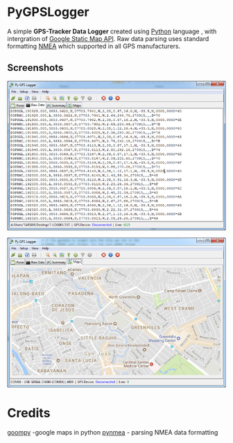 # PyGPSLogger

A simple **GPS-Tracker Data Logger** created using [Python](https://www.python.org/) language , with intergration of [ Google Static Map API](https://developers.google.com/maps/documentation/static-maps/).
Raw data parsing uses standard formatting [NMEA](http://www.gpsinformation.org/dale/nmea.htm) which supported in all GPS manufacturers.





## Screenshots
![GPSRaw](/images/gps-raw.png?raw=true "GPS Raw Data")

![GPSMap](/images/gps-map.png?raw=true "Google Static Map")

# Credits
[goompy](https://github.com/simondlevy/GooMPy) -google maps in python
[pynmea](https://pypi.python.org/pypi/pynmea/0.6.0) - parsing NMEA data formatting


